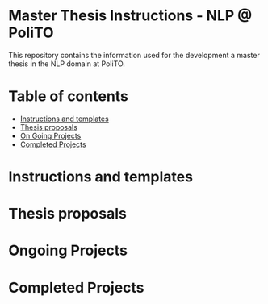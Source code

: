 Master Thesis Instructions - NLP @ PoliTO
=================
This repository contains the information used for the development a master thesis in the NLP domain at PoliTO.

Table of contents
=================

   * [Instructions and templates](#instructions-and-templates)
   * [Thesis proposals](#thesis-proposals)
   * [On Going Projects](#ongoing-projects)
   * [Completed Projects](#completed-projects)

Instructions and templates
============

Thesis proposals
============

Ongoing Projects
============

Completed Projects
============
